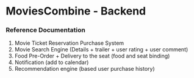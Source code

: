 # MoviesCombine - Backend

### Reference Documentation
1. Movie Ticket Reservation Purchase System 
2. Movie Search Engine (Details + trailer + user rating + user comment)
3. Food Pre-Order + Delivery to the seat (food and seat binding)
4. Notification (add to calendar) 
5. Recommendation engine (based user purchase history)
